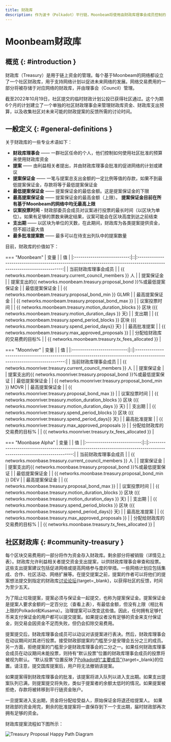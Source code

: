 ```yaml
---
title: 财政库
description: 作为波卡（Polkadot）平行链，Moonbeam将使用由财政库理事会成员控制的链上财政库，允许利益相关者提交提案以进一步发展网络。
---
```


# Moonbeam财政库

## 概览 {: #introduction }

财政库（Treasury）是用于链上资金的管理。每个基于Moonbeam的网络都设立了一个社区财政库，用于支持网络计划以促进未来网络的发展。网络交易费用的一部分将被存储于对应网络的财政库，并由理事会（Council）管理。

截至2022年10月19日，社区提交的临时财政计划公投已获得社区通过。这个为期6个月的计划建立了一个单独的社区财政理事会来管理财政库资金、财政库支出预算，以及收集社区对未来可能的财政提案的反馈所需的讨论时间。

## 一般定义 {: #general-definitions }

关于财政库的一些专业术语如下：

- **财政库理事会** —— 一群社区任命的个人，他们控制如何使用社区批准的预算来使用财政库资金
- **提案** —— 由利益相关者提出，并由财政库理事会批准的促进网络的计划或建议
- **提案保证金** —— 一笔与提案总支出金额的一定比例等值的存款，如果不到最低提案保证金，存款将等于最低提案保证金
- **最低提案保证金** —— 提案保证金的最低金额。这是提案保证金的下限
- **最高提案保证金** —— 提案保证金的最高金额（上限）。 **提案保证金目前在所有基于Moonbeam的网络中均无最高上限**
- **议案投票时间** - 财政部委员会成员对议案进行投票的最长时间（以区块为单位）。如果有足够的票数来确定结果，议案可能会在区块高度到达之前结束
- **支出期** —— 以区块为单位的天数，在此期间，财政库为各类提案提供资金，但不超过最大值
- **最多批准提案数** —— 最多可以在待支出列队中的提案数量

目前，财政库的价值如下：

=== "Moonbeam"
    |            变量             |  |                                                           值                                                            |
    |:---------------------------:|::|:-----------------------------------------------------------------------------------------------------------------------:|
    |    当前财政库理事会成员     |  |                               {{ networks.moonbeam.treasury.current_council_members }} 人                               |
    |         提案保证金          |  |                        提案支出的{{ networks.moonbeam.treasury.proposal_bond }}%或最低提案保证金                        |
    |       最低提案保证金        |  |                                 {{ networks.moonbeam.treasury.proposal_bond_min }} GLMR                                 |
    |       最高提案保证金        |  |                                   {{ networks.moonbeam.treasury.proposal_bond_max }}                                    |
    |        议案投票时间         |  | {{ networks.moonbeam.treasury.motion_duration_blocks }} 区块 ({{ networks.moonbeam.treasury.motion_duration_days }} 天) |
    |           支出期            |  |    {{ networks.moonbeam.treasury.spend_period_blocks }} 区块 ({{ networks.moonbeam.treasury.spend_period_days}} 天)     |
    |        最高批准提案         |  |                                 {{ networks.moonbeam.treasury.max_approved_proposals }}                                 |
    | 分配给财政库的交易费的目标% |  |                                   {{ networks.moonbeam.treasury.tx_fees_allocated }}                                    |

=== "Moonriver"
    |            变量             |  |                                                            值                                                             |
    |:---------------------------:|::|:-------------------------------------------------------------------------------------------------------------------------:|
    |    当前财政库理事会成员     |  |                               {{ networks.moonriver.treasury.current_council_members }} 人                                |
    |         提案保证金          |  |                         提案支出的{{ networks.moonriver.treasury.proposal_bond }}%或最低提案保证                          |
    |       最低提案保证金        |  |                                 {{ networks.moonriver.treasury.proposal_bond_min }} MOVR                                  |
    |       最高提案保证金        |  |                                    {{ networks.moonriver.treasury.proposal_bond_max }}                                    |
    |        议案投票时间         |  | {{ networks.moonriver.treasury.motion_duration_blocks }} 区块 ({{ networks.moonriver.treasury.motion_duration_days }} 天) |
    |           支出期            |  |    {{ networks.moonriver.treasury.spend_period_blocks }} 区块 ({{ networks.moonriver.treasury.spend_period_days}} 天)     |
    |        最高批准提案         |  |                                 {{ networks.moonriver.treasury.max_approved_proposals }}                                  |
    | 分配给财政库的交易费的目标% |  |                                    {{ networks.moonriver.treasury.tx_fees_allocated }}                                    |

=== "Moonbase Alpha"
    |            变量             |  |                                                           值                                                            |
    |:---------------------------:|::|:-----------------------------------------------------------------------------------------------------------------------:|
    |    当前财政库理事会成员     |  |                               {{ networks.moonbase.treasury.current_council_members }} 人                               |
    |         提案保证金          |  |                         提案支出的{{ networks.moonbase.treasury.proposal_bond }}%或最低提案保证                         |
    |       最低提案保证金        |  |                                 {{ networks.moonbase.treasury.proposal_bond_min }} DEV                                  |
    |       最高提案保证金        |  |                                   {{ networks.moonbase.treasury.proposal_bond_max }}                                    |
    |        议案投票时间         |  | {{ networks.moonbase.treasury.motion_duration_blocks }} 区块 ({{ networks.moonbase.treasury.motion_duration_days }} 天) |
    |           支出期            |  |    {{ networks.moonbase.treasury.spend_period_blocks }} 区块 ({{ networks.moonbase.treasury.spend_period_days}} 天)     |
    |        最高批准提案         |  |                                 {{ networks.moonbase.treasury.max_approved_proposals }}                                 |
    | 分配给财政库的交易费的目标% |  |                                   {{ networks.moonbase.treasury.tx_fees_allocated }}                                    |

## 社区财政库  {: #community-treasury }

每个区块交易费用的一部分将作为资金存入财政库。剩余部分将被销毁（详情见上表）。财政库允许利益相关者提交资金支出提案，以供财政库理事会审查和投票。这些支出提案建议包括促进网络或提高网络参与度的举措。一些网络计划应包括集成、合作、社区活动、网络扩展等。在提交提案之前，提案的作者可以将他们的提案想法提交到指定的财政库[讨论论坛](https://forum.moonbeam.foundation/){target=\_blank}，以获得社区的反馈，时间为至少五天。

为了阻止垃圾提案，提案必须与保证金一起提交，也称为提案保证金。提案保证金是提案人要求金额的一定百分比（查看上表），有最低金额，但没有上限（相比有上限的Polkadot和Kusama）。治理提案可以改变这些值。因此，任何拥有足够代币来支付保证金的用户都可以提交提案。如果提议者没有足够的资金来支付保证金，则交易会因资金不足而失败，但仍会扣除交易费用。

提案提交后，财政库理事会成员可以动议对该提案进行表决。然后，财政库理事会在动议期间对其进行投票。接受财政部提案的门槛至少是安理会五分之三的成员。另一方面，拒绝提案的门槛至少是财政库理事会的二分之一。如果任何财政库理事会成员在动议期间未能投票，则持有“默认投票”位置的财政库理事会成员的投票将被视为默认。 “默认投票”位置反映了[Polkadot的“主要成员”](https://wiki.polkadot.network/docs/learn/learn-governance#prime-members){target=\_blank}的位置。请注意，提交国库提案后，用户将无法撤销该提案。

如果提案得到财政库理事会的批准，该提案将进入队列以进入支出期。如果支出提案队列已满，则提案提交将失败，类似于提案者的余额太低时的情况。如果提案被拒绝，存款将被转移到平行链资金账户。

一旦提案进入支出期，资金将分配给受益人，原始保证金将退还给提案人。 如果财政部的资金用完，剩余的批准提案将一直保存到下一个支出期，届时财政部再次拥有足够的资金。

财政库提案流程如下图所示：

![Treasury Proposal Happy Path Diagram](/images/learn/features/treasury/treasury-proposal-roadmap.webp)